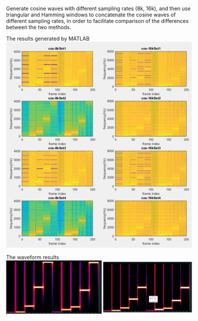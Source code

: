Generate cosine waves with different sampling rates (8k, 16k), and then use triangular and Hamming windows to concatenate the cosine waves of different sampling rates, in order to facilitate comparison of the differences between the two methods.

The results generated by MATLAB
![matlab產生出的結果](https://github.com/liuchean/.wav_connect/blob/main/matlab_picture.png)

The waveform results
![波形圖差異](https://github.com/liuchean/.wav_connect/blob/main/image.png)
